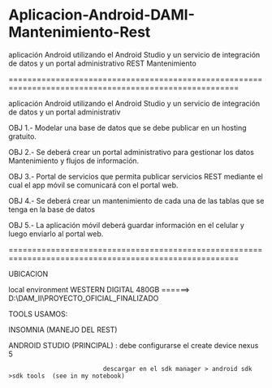 # Aplicacion-Android-DAMI-Mantenimiento-Rest
aplicación Android utilizando el Android Studio y un servicio de integración de datos y un portal administrativo REST Mantenimiento

=======================================================================================================

aplicación Android utilizando el Android Studio y un servicio de integración de datos y un portal administrativ

OBJ 1.- Modelar una base de datos que se debe publicar en un hosting gratuito.

OBJ 2.- Se deberá crear un portal administrativo para gestionar los datos Mantenimiento y flujos de información.

OBJ 3.- Portal de servicios que permita publicar servicios REST mediante el cual el app móvil se comunicará con el portal web.

OBJ 4.- Se deberá crear un mantenimiento de cada una de las tablas que se tenga en la base de datos

OBJ 5.- La aplicación móvil deberá guardar información en el celular y luego enviarlo al portal web.




=======================================================================================================

UBICACION 

local environment  WESTERN DIGITAL 480GB  ======>    D:\DAM_II\PROYECTO_OFICIAL_FINALIZADO

TOOLS  USAMOS:

INSOMNIA (MANEJO DEL REST)

ANDROID STUDIO (PRINCIPAL)  : debe configurarse el create device nexus 5

                              descargar en el sdk manager > android sdk >sdk tools  (see in my notebook)

                      



